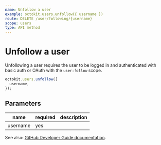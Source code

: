 ```yaml
---
name: Unfollow a user
example: octokit.users.unfollow({ username })
route: DELETE /user/following/{username}
scope: users
type: API method
---
```


# Unfollow a user

Unfollowing a user requires the user to be logged in and authenticated with basic auth or OAuth with the `user:follow` scope.

```js
octokit.users.unfollow({
  username,
});
```

## Parameters

<table>
  <thead>
    <tr>
      <th>name</th>
      <th>required</th>
      <th>description</th>
    </tr>
  </thead>
  <tbody>
    <tr><td>username</td><td>yes</td><td>

</td></tr>
  </tbody>
</table>

See also: [GitHub Developer Guide documentation](https://developer.github.com/v3/users/followers/#unfollow-a-user).
